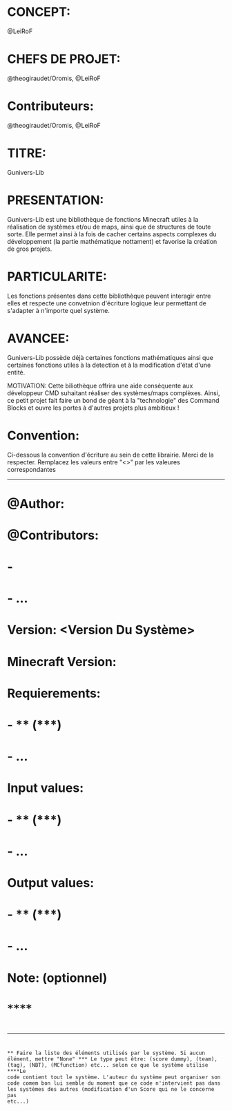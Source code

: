 # CONCEPT:
@LeiRoF

# CHEFS DE PROJET:
@theogiraudet/Oromis, @LeiRoF

# Contributeurs:
@theogiraudet/Oromis, @LeiRoF

# TITRE:
Gunivers-Lib

# PRESENTATION:
Gunivers-Lib est une bibliothèque de fonctions Minecraft utiles à la réalisation de systèmes et/ou de maps, ainsi que de structures de toute sorte. Elle permet ainsi à la fois de cacher certains aspects complexes du développement (la partie mathématique nottament) et favorise la création de gros projets.

# PARTICULARITE:
Les fonctions présentes dans cette bibliothèque  peuvent interagir entre elles et respecte une convetnion d'écriture logique leur permettant de s'adapter à n'importe quel système.

# AVANCEE:
Gunivers-Lib possède déjà certaines fonctions mathématiques ainsi que certaines fonctions utiles à la detection et à la modification d'état d'une entité.

MOTIVATION: Cette biliothèque offrira une aide conséquente aux développeur CMD suhaitant réaliser des systèmes/maps complèxes. Ainsi, ce petit projet fait faire un bond de géant à la "technologie" des Command Blocks et ouvre les portes à d'autres projets plus ambitieux ! 

# Convention:
Ci-dessous la convention d'écriture au sein de cette librairie. Merci de la respecter.
Remplacez les valeurs entre "<>" par les valeures correspondantes
___________________________________________________________________________________________________


# <Nom Du Systeme>
# @Author: <Name>
# @Contributors:
# - <Name>
# - ...

# Version: <Version Du Système>
# Minecraft Version: <Version Du Jeu>

# Requierements:
# - <Name>** (<Type>***)
# - ...

# Input values:
# - <Name>** (<Type>***)
# - ...

# Output values:
# - <Name>** (<Type>***)
# - ...

# Note: <Note> (optionnel)

# <Code>****

___________________________________________________________________________________________________

** Faire la liste des éléments utilisés par le système. Si aucun élément, mettre "None"
*** Le type peut être: (score dummy), (team), (tag), (NBT), (MCfunction) etc... selon ce que le système utilise
****Le code contient tout le système. L'auteur du système peut organiser son code comem bon lui semble du moment que ce code n'intervient pas dans les systèmes des autres (modification d'un Score qui ne le concerne pas etc...)
